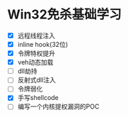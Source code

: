 # Win32免杀基础学习

- [x] 远程线程注入
- [x] inline hook(32位)
- [x] 令牌特权提升
- [x] veh动态加载
- [ ] dll劫持
- [ ] 反射式dll注入
- [ ] 令牌弱化
- [x] 手写shellcode
- [ ] 编写一个内核提权漏洞的POC
